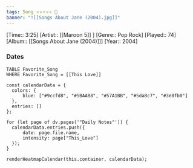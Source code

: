 ```yaml
---
tags: Song ⭐⭐⭐⭐⭐ 💛
banner: "![[Songs About Jane (2004).jpg]]"
---
```

[Time:: 3:25]
[Artist:: [[Maroon 5]] ]
[Genre:: Pop Rock]
[Played:: 74]
[Album:: [[Songs About Jane (2004)]]]
[Year:: 2004]
### Dates
````dataview
TABLE Favorite_Song
WHERE Favorite_Song = [[This Love]]
````

  ```dataviewjs
const calendarData = { 
	colors: { 
		blue: ["#9ccfd8", "#5BAAB8", "#57A1BB", "#5da8c7", "#3e8fb0"] 
	}, 
	entries: [] 
}; 

for (let page of dv.pages('"Daily Notes"')) { 
	calendarData.entries.push({ 
		date: page.file.name, 
		intensity: page["This_Love"]
	}); 
} 

renderHeatmapCalendar(this.container, calendarData);
```
